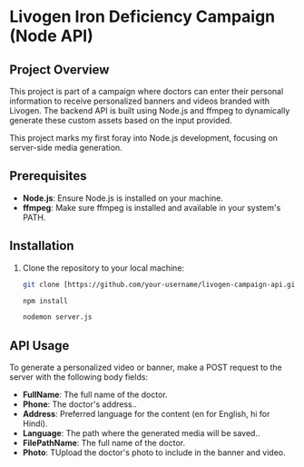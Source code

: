 # Livogen Iron Deficiency Campaign (Node API)

## Project Overview
This project is part of a campaign where doctors can enter their personal information to receive personalized banners and videos branded with Livogen. The backend API is built using Node.js and ffmpeg to dynamically generate these custom assets based on the input provided.

This project marks my first foray into Node.js development, focusing on server-side media generation.

## Prerequisites
- **Node.js**: Ensure Node.js is installed on your machine.
- **ffmpeg**: Make sure ffmpeg is installed and available in your system's PATH.

## Installation

1. Clone the repository to your local machine:
   ```bash
   git clone [https://github.com/your-username/livogen-campaign-api.git
   
   npm install

   nodemon server.js
   
## API Usage
To generate a personalized video or banner, make a POST request to the server with the following body fields:

- **FullName**: The full name of the doctor.
- **Phone**: The doctor's address..
- **Address**: Preferred language for the content (en for English, hi for Hindi).
- **Language**: The path where the generated media will be saved..
- **FilePathName**: The full name of the doctor.
- **Photo**: TUpload the doctor's photo to include in the banner and video.

